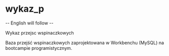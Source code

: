 # wykaz_p
-- English will follow --

Wykaz przejsc wspinaczkowych

Baza przejść wspinaczkowych zaprojektowana w Workbenchu (MySQL) na bootcampie programistycznym.
